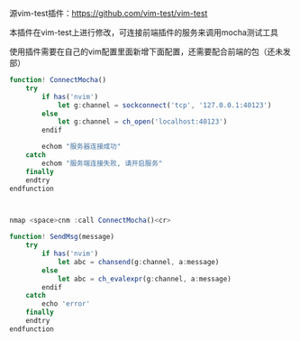 源vim-test插件：https://github.com/vim-test/vim-test

本插件在vim-test上进行修改，可连接前端插件的服务来调用mocha测试工具

使用插件需要在自己的vim配置里面新增下面配置，还需要配合前端的包（还未发部）

```js
function! ConnectMocha() 
	try 
		if has('nvim')
			let g:channel = sockconnect('tcp', '127.0.0.1:40123')
		else
			let g:channel = ch_open('localhost:40123')
		endif

		echom "服务器连接成功"
	catch
		echom "服务端连接失败, 请开启服务"
	finally
	endtry
endfunction



nmap <space>cnm :call ConnectMocha()<cr>

function! SendMsg(message)
    try
		if has('nvim')
			let abc = chansend(g:channel, a:message)
		else
			let abc = ch_evalexpr(g:channel, a:message)
		endif
    catch
        echo 'error'
    finally
    endtry
endfunction


```
